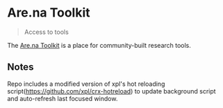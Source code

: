 # Are.na Toolkit

> Access to tools

The [Are.na Toolkit](https://www.are.na/sam-hart/are-na-toolkit) is a place for community-built research tools.



## Notes

Repo includes a modified version of xpl's hot reloading script(https://github.com/xpl/crx-hotreload) to update background script and auto-refresh last focused window.
